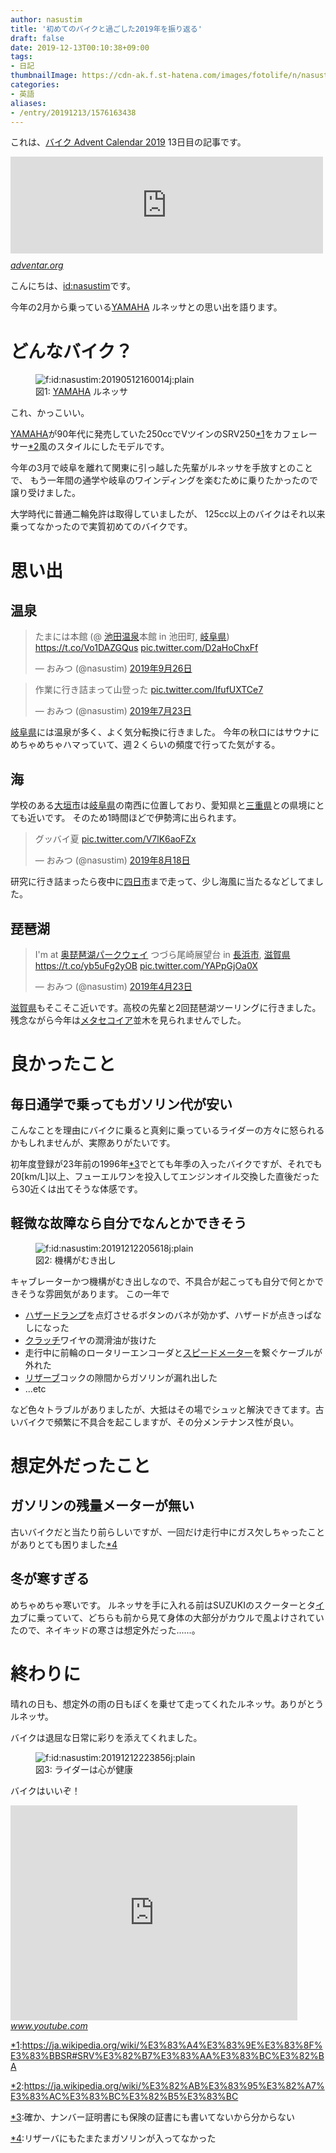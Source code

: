 ```yaml
---
author: nasustim
title: '初めてのバイクと過ごした2019年を振り返る'
draft: false
date: 2019-12-13T00:10:38+09:00
tags:
- 日記
thumbnailImage: https://cdn-ak.f.st-hatena.com/images/fotolife/n/nasustim/20190512/20190512160014.jpg
categories:
- 英語
aliases:
- /entry/20191213/1576163438
---
```

<p>これは、<a href="https://adventar.org/calendars/4274">バイク Advent Calendar 2019</a> 13日目の記事です。</p>

<p><iframe src="https://hatenablog-parts.com/embed?url=https%3A%2F%2Fadventar.org%2Fcalendars%2F4274" title="バイク Advent Calendar 2019 - Adventar" class="embed-card embed-webcard" scrolling="no" frameborder="0" style="display: block; width: 100%; height: 155px; max-width: 500px; margin: 10px 0px;"></iframe><cite class="hatena-citation"><a href="https://adventar.org/calendars/4274">adventar.org</a></cite></p>

<p>こんにちは、<a href="http://blog.hatena.ne.jp/nasustim/">id:nasustim</a>です。</p>

<p>今年の2月から乗っている<a class="keyword" href="http://d.hatena.ne.jp/keyword/YAMAHA">YAMAHA</a> ルネッサとの思い出を語ります。</p>

<h1>どんなバイク？</h1>

<p><figure class="figure-image figure-image-fotolife" title="図1: YAMAHA ルネッサ"><span itemscope itemtype="http://schema.org/Photograph"><img loading="lazy" src="https://cdn-ak.f.st-hatena.com/images/fotolife/n/nasustim/20190512/20190512160014.jpg" alt="f:id:nasustim:20190512160014j:plain" title="" class="hatena-fotolife" itemprop="image"></span><figcaption>図1: <a class="keyword" href="http://d.hatena.ne.jp/keyword/YAMAHA">YAMAHA</a> ルネッサ</figcaption></figure></p>

<p>これ、かっこいい。</p>

<p><a class="keyword" href="http://d.hatena.ne.jp/keyword/YAMAHA">YAMAHA</a>が90年代に発売していた250ccでVツインのSRV250<a href="#f-e0e5ac4b" name="fn-e0e5ac4b" title="https://ja.wikipedia.org/wiki/%E3%83%A4%E3%83%9E%E3%83%8F%E3%83%BBSR#SRV%E3%82%B7%E3%83%AA%E3%83%BC%E3%82%BA">*1</a>をカフェレーサー<a href="#f-de683bbb" name="fn-de683bbb" title="https://ja.wikipedia.org/wiki/%E3%82%AB%E3%83%95%E3%82%A7%E3%83%AC%E3%83%BC%E3%82%B5%E3%83%BC">*2</a>風のスタイルにしたモデルです。</p>

<p>今年の3月で岐阜を離れて関東に引っ越した先輩がルネッサを手放すとのことで、
もう一年間の通学や岐阜のワインディングを楽むために乗りたかったので譲り受けました。</p>

<p>大学時代に普通二輪免許は取得していましたが、
125cc以上のバイクはそれ以来乗ってなかったので実質初めてのバイクです。</p>

<h1>思い出</h1>

<h2>温泉</h2>

<p><blockquote data-conversation="none" class="twitter-tweet" data-lang="ja"><p lang="ja" dir="ltr">たまには本館 (@ <a class="keyword" href="http://d.hatena.ne.jp/keyword/%C3%D3%C5%C4%B2%B9%C0%F4">池田温泉</a>本館 in 池田町, <a class="keyword" href="http://d.hatena.ne.jp/keyword/%B4%F4%C9%EC%B8%A9">岐阜県</a>) <a href="https://t.co/Vo1DAZGQus">https://t.co/Vo1DAZGQus</a> <a href="https://t.co/D2aHoChxFf">pic.twitter.com/D2aHoChxFf</a></p>&mdash; おみつ (@nasustim) <a href="https://twitter.com/nasustim/status/1177139245967974401?ref_src=twsrc%5Etfw">2019年9月26日</a></blockquote> <script async src="https://platform.twitter.com/widgets.js" charset="utf-8"></script> </p>

<p><blockquote data-conversation="none" class="twitter-tweet" data-lang="ja"><p lang="ja" dir="ltr">作業に行き詰まって山登った <a href="https://t.co/IfufUXTCe7">pic.twitter.com/IfufUXTCe7</a></p>&mdash; おみつ (@nasustim) <a href="https://twitter.com/nasustim/status/1153554685342580736?ref_src=twsrc%5Etfw">2019年7月23日</a></blockquote> <script async src="https://platform.twitter.com/widgets.js" charset="utf-8"></script> </p>

<p><a class="keyword" href="http://d.hatena.ne.jp/keyword/%B4%F4%C9%EC%B8%A9">岐阜県</a>には温泉が多く、よく気分転換に行きました。
今年の秋口にはサウナにめちゃめちゃハマっていて、週２くらいの頻度で行ってた気がする。</p>

<h2>海</h2>

<p>学校のある<a class="keyword" href="http://d.hatena.ne.jp/keyword/%C2%E7%B3%C0%BB%D4">大垣市</a>は<a class="keyword" href="http://d.hatena.ne.jp/keyword/%B4%F4%C9%EC%B8%A9">岐阜県</a>の南西に位置しており、愛知県と<a class="keyword" href="http://d.hatena.ne.jp/keyword/%BB%B0%BD%C5%B8%A9">三重県</a>との県境にとても近いです。
そのため1時間ほどで伊勢湾に出られます。</p>

<p><blockquote data-conversation="none" class="twitter-tweet" data-lang="ja"><p lang="ja" dir="ltr">グッバイ夏 <a href="https://t.co/V7lK6aoFZx">pic.twitter.com/V7lK6aoFZx</a></p>&mdash; おみつ (@nasustim) <a href="https://twitter.com/nasustim/status/1163098534146482176?ref_src=twsrc%5Etfw">2019年8月18日</a></blockquote> <script async src="https://platform.twitter.com/widgets.js" charset="utf-8"></script> </p>

<p>研究に行き詰まったら夜中に<a class="keyword" href="http://d.hatena.ne.jp/keyword/%BB%CD%C6%FC%BB%D4">四日市</a>まで走って、少し海風に当たるなどしてました。</p>

<h2>琵琶湖</h2>

<p><blockquote data-conversation="none" class="twitter-tweet" data-lang="ja"><p lang="ja" dir="ltr">I&#39;m at <a class="keyword" href="http://d.hatena.ne.jp/keyword/%B1%FC%C8%FC%C7%CA%B8%D0%A5%D1%A1%BC%A5%AF%A5%A6%A5%A7%A5%A4">奥琵琶湖パークウェイ</a> つづら尾崎展望台 in <a class="keyword" href="http://d.hatena.ne.jp/keyword/%C4%B9%C9%CD%BB%D4">長浜市</a>, <a class="keyword" href="http://d.hatena.ne.jp/keyword/%BC%A2%B2%EC%B8%A9">滋賀県</a> <a href="https://t.co/yb5uFg2yOB">https://t.co/yb5uFg2yOB</a> <a href="https://t.co/YAPpGjOa0X">pic.twitter.com/YAPpGjOa0X</a></p>&mdash; おみつ (@nasustim) <a href="https://twitter.com/nasustim/status/1120544991984672768?ref_src=twsrc%5Etfw">2019年4月23日</a></blockquote> <script async src="https://platform.twitter.com/widgets.js" charset="utf-8"></script> </p>

<p><a class="keyword" href="http://d.hatena.ne.jp/keyword/%BC%A2%B2%EC%B8%A9">滋賀県</a>もそこそこ近いです。高校の先輩と2回琵琶湖ツーリングに行きました。残念ながら今年は<a class="keyword" href="http://d.hatena.ne.jp/keyword/%A5%E1%A5%BF%A5%BB%A5%B3%A5%A4%A5%A2">メタセコイア</a>並木を見られませんでした。</p>

<h1>良かったこと</h1>

<h2>毎日通学で乗ってもガソリン代が安い</h2>

<p>こんなことを理由にバイクに乗ると真剣に乗っているライダーの方々に怒られるかもしれませんが、実際ありがたいです。</p>

<p>初年度登録が23年前の1996年<a href="#f-c5d1cb83" name="fn-c5d1cb83" title="確か、ナンバー証明書にも保険の証書にも書いてないから分からない">*3</a>でとても年季の入ったバイクですが、それでも20[km/L]以上、フューエルワンを投入してエンジンオイル交換した直後だったら30近くは出てそうな体感です。</p>

<h2>軽微な故障なら自分でなんとかできそう</h2>

<p><figure class="figure-image figure-image-fotolife" title="図2: 機構がむき出し"><span itemscope itemtype="http://schema.org/Photograph"><img loading="lazy" src="https://cdn-ak.f.st-hatena.com/images/fotolife/n/nasustim/20191212/20191212205618.jpg" alt="f:id:nasustim:20191212205618j:plain" title="" class="hatena-fotolife" itemprop="image"></span><figcaption>図2: 機構がむき出し</figcaption></figure></p>

<p>キャブレーターかつ機構がむき出しなので、不具合が起こっても自分で何とかできそうな雰囲気があります。
この一年で</p>

<ul>
<li><a class="keyword" href="http://d.hatena.ne.jp/keyword/%A5%CF%A5%B6%A1%BC%A5%C9%A5%E9%A5%F3%A5%D7">ハザードランプ</a>を点灯させるボタンのバネが効かず、ハザードが点きっぱなしになった</li>
<li><a class="keyword" href="http://d.hatena.ne.jp/keyword/%A5%AF%A5%E9%A5%C3%A5%C1">クラッチ</a>ワイヤの潤滑油が抜けた</li>
<li>走行中に前輪のロータリーエンコーダと<a class="keyword" href="http://d.hatena.ne.jp/keyword/%A5%B9%A5%D4%A1%BC%A5%C9%A5%E1%A1%BC%A5%BF%A1%BC">スピードメーター</a>を繋ぐケーブルが外れた</li>
<li><a class="keyword" href="http://d.hatena.ne.jp/keyword/%A5%EA%A5%B6%A1%BC%A5%D6">リザーブ</a>コックの隙間からガソリンが漏れ出した</li>
<li>...etc</li>
</ul>


<p>など色々トラブルがありましたが、大抵はその場でシュッと解決できてます。古いバイクで頻繁に不具合を起こしますが、その分メンテナンス性が良い。</p>

<h1>想定外だったこと</h1>

<h2>ガソリンの残量メーターが無い</h2>

<p>古いバイクだと当たり前らしいですが、一回だけ走行中にガス欠しちゃったことがありとても困りました<a href="#f-139f5003" name="fn-139f5003" title="リザーバにもたまたまガソリンが入ってなかった">*4</a></p>

<h2>冬が寒すぎる</h2>

<p>めちゃめちゃ寒いです。
ルネッサを手に入れる前はSUZUKIのスクーターとタ<a class="keyword" href="http://d.hatena.ne.jp/keyword/%A5%A4%A5%AB">イカ</a>ブに乗っていて、どちらも前から見て身体の大部分がカウルで風よけされていたので、ネイキッドの寒さは想定外だった......。</p>

<h1>終わりに</h1>

<p>晴れの日も、想定外の雨の日もぼくを乗せて走ってくれたルネッサ。ありがとうルネッサ。</p>

<p>バイクは退屈な日常に彩りを添えてくれました。</p>

<p><figure class="figure-image figure-image-fotolife" title="図3: ライダーは心が健康"><span itemscope itemtype="http://schema.org/Photograph"><img loading="lazy" src="https://cdn-ak.f.st-hatena.com/images/fotolife/n/nasustim/20191212/20191212223856.jpg" alt="f:id:nasustim:20191212223856j:plain" title="" class="hatena-fotolife" itemprop="image"></span><figcaption>図3: ライダーは心が健康</figcaption></figure></p>

<p>バイクはいいぞ！</p>

<p><iframe width="459" height="344" src="https://www.youtube.com/embed/DZ2TCZJ2lKM?feature=oembed" frameborder="0" allow="accelerometer; autoplay; clipboard-write; encrypted-media; gyroscope; picture-in-picture" allowfullscreen></iframe><cite class="hatena-citation"><a href="https://www.youtube.com/watch?v=DZ2TCZJ2lKM">www.youtube.com</a></cite></p>
<div class="footnote">
<p class="footnote"><a href="#fn-e0e5ac4b" name="f-e0e5ac4b" class="footnote-number">*1</a><span class="footnote-delimiter">:</span><span class="footnote-text"><a href="https://ja.wikipedia.org/wiki/%E3%83%A4%E3%83%9E%E3%83%8F%E3%83%BBSR#SRV%E3%82%B7%E3%83%AA%E3%83%BC%E3%82%BA">https://ja.wikipedia.org/wiki/%E3%83%A4%E3%83%9E%E3%83%8F%E3%83%BBSR#SRV%E3%82%B7%E3%83%AA%E3%83%BC%E3%82%BA</a></span></p>
<p class="footnote"><a href="#fn-de683bbb" name="f-de683bbb" class="footnote-number">*2</a><span class="footnote-delimiter">:</span><span class="footnote-text"><a href="https://ja.wikipedia.org/wiki/%E3%82%AB%E3%83%95%E3%82%A7%E3%83%AC%E3%83%BC%E3%82%B5%E3%83%BC">https://ja.wikipedia.org/wiki/%E3%82%AB%E3%83%95%E3%82%A7%E3%83%AC%E3%83%BC%E3%82%B5%E3%83%BC</a></span></p>
<p class="footnote"><a href="#fn-c5d1cb83" name="f-c5d1cb83" class="footnote-number">*3</a><span class="footnote-delimiter">:</span><span class="footnote-text">確か、ナンバー証明書にも保険の証書にも書いてないから分からない</span></p>
<p class="footnote"><a href="#fn-139f5003" name="f-139f5003" class="footnote-number">*4</a><span class="footnote-delimiter">:</span><span class="footnote-text">リザーバにもたまたまガソリンが入ってなかった</span></p>
</div>
